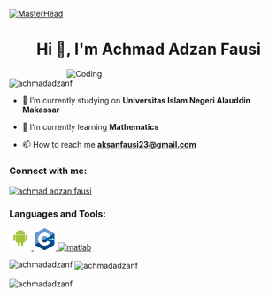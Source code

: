 [![MasterHead](https://nftcalendar.io/storage/uploads/events/2021/10/o2LKUTFrf72YF3e6oHOWXQvEeSh0RijuoVGCKtHg.gif)](https://rishavchanda.io)

<h1 align="center">Hi 👋, I'm Achmad Adzan Fausi</h1>
<img align="right" alt="Coding" width="400" src="https://camo.githubusercontent.com/40165a147c3dcea0fa1db780bb533fc5f98546ccfb9d5d05ddb2f429277f5348/68747470733a2f2f616e616c7974696373696e6469616d61672e636f6d2f77702d636f6e74656e742f75706c6f6164732f323031382f31322f646576656c6f7065722d6472696262626c652e676966">

<p align="left"> <img src="https://komarev.com/ghpvc/?username=achmadadzanf&label=Profile%20views&color=0e75b6&style=flat" alt="achmadadzanf" /> </p>

- 🔭 I’m currently studying on **Universitas Islam Negeri Alauddin Makassar**

- 🌱 I’m currently learning **Mathematics**

- 📫 How to reach me **aksanfausi23@gmail.com**

<h3 align="left">Connect with me:</h3>
<p align="left">
<a href="https://www.youtube.com/c/achmad adzan fausi" target="blank"><img align="center" src="https://raw.githubusercontent.com/rahuldkjain/github-profile-readme-generator/master/src/images/icons/Social/youtube.svg" alt="achmad adzan fausi" height="30" width="40" /></a>
</p>

<h3 align="left">Languages and Tools:</h3>
<p align="left"> <a href="https://developer.android.com" target="_blank" rel="noreferrer"> <img src="https://raw.githubusercontent.com/devicons/devicon/master/icons/android/android-original-wordmark.svg" alt="android" width="40" height="40"/> </a> <a href="https://www.w3schools.com/cpp/" target="_blank" rel="noreferrer"> <img src="https://raw.githubusercontent.com/devicons/devicon/master/icons/cplusplus/cplusplus-original.svg" alt="cplusplus" width="40" height="40"/> </a> <a href="https://www.mathworks.com/" target="_blank" rel="noreferrer"> <img src="https://upload.wikimedia.org/wikipedia/commons/2/21/Matlab_Logo.png" alt="matlab" width="40" height="40"/> </a> </p>

<p><img align="left" src="https://github-readme-stats.vercel.app/api/top-langs?username=achmadadzanf&show_icons=true&locale=en&layout=compact" alt="achmadadzanf" /></p>

<p>&nbsp;<img align="center" src="https://github-readme-stats.vercel.app/api?username=achmadadzanf&show_icons=true&locale=en" alt="achmadadzanf" /></p>

<p><img align="center" src="https://github-readme-streak-stats.herokuapp.com/?user=achmadadzanf&" alt="achmadadzanf" /></p>
